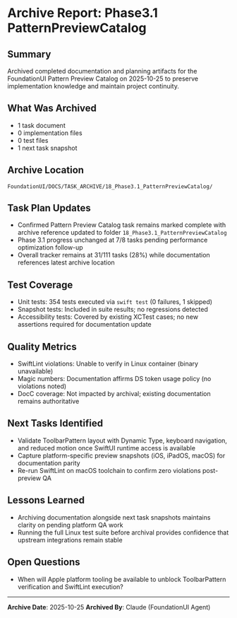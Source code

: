 # Archive Report: Phase3.1 PatternPreviewCatalog

## Summary
Archived completed documentation and planning artifacts for the FoundationUI Pattern Preview Catalog on 2025-10-25 to preserve implementation knowledge and maintain project continuity.

## What Was Archived
- 1 task document
- 0 implementation files
- 0 test files
- 1 next task snapshot

## Archive Location
`FoundationUI/DOCS/TASK_ARCHIVE/18_Phase3.1_PatternPreviewCatalog/`

## Task Plan Updates
- Confirmed Pattern Preview Catalog task remains marked complete with archive reference updated to folder `18_Phase3.1_PatternPreviewCatalog`
- Phase 3.1 progress unchanged at 7/8 tasks pending performance optimization follow-up
- Overall tracker remains at 31/111 tasks (28%) while documentation references latest archive location

## Test Coverage
- Unit tests: 354 tests executed via `swift test` (0 failures, 1 skipped)
- Snapshot tests: Included in suite results; no regressions detected
- Accessibility tests: Covered by existing XCTest cases; no new assertions required for documentation update

## Quality Metrics
- SwiftLint violations: Unable to verify in Linux container (binary unavailable)
- Magic numbers: Documentation affirms DS token usage policy (no violations noted)
- DocC coverage: Not impacted by archival; existing documentation remains authoritative

## Next Tasks Identified
- Validate ToolbarPattern layout with Dynamic Type, keyboard navigation, and reduced motion once SwiftUI runtime access is available
- Capture platform-specific preview snapshots (iOS, iPadOS, macOS) for documentation parity
- Re-run SwiftLint on macOS toolchain to confirm zero violations post-preview QA

## Lessons Learned
- Archiving documentation alongside next task snapshots maintains clarity on pending platform QA work
- Running the full Linux test suite before archival provides confidence that upstream integrations remain stable

## Open Questions
- When will Apple platform tooling be available to unblock ToolbarPattern verification and SwiftLint execution?

---
**Archive Date**: 2025-10-25
**Archived By**: Claude (FoundationUI Agent)
